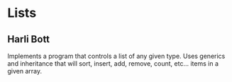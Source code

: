 # Lists
## Harli Bott

Implements a program that controls a list of any given type. Uses generics and inheritance that will sort, insert, add, remove, count, etc... items in a given array.
